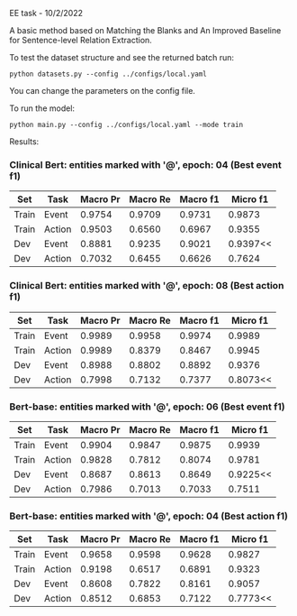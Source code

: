 EE task - 10/2/2022

A basic method based on Matching the Blanks and An Improved Baseline for Sentence-level Relation Extraction.

To test the dataset structure and see the returned batch run:
```
python datasets.py --config ../configs/local.yaml
```
You can change the parameters on the config file. 

To run the model:

```
python main.py --config ../configs/local.yaml --mode train
```

Results:

### Clinical Bert: entities marked with '@', epoch: 04 (Best event f1)
| Set | Task | Macro Pr | Macro Re | Macro f1 | Micro f1 |
|-------|--------|----------|----------|----------|----------|
| Train | Event  |  0.9754  |  0.9709  |  0.9731  |  0.9873  |
| Train | Action |  0.9503  |  0.6560  |  0.6967  |  0.9355  |
|  Dev  | Event  |  0.8881  |  0.9235  |  0.9021  |  0.9397<<|
|  Dev  | Action |  0.7032  |  0.6455  |  0.6626  |  0.7624  |

<!-- ---------- Epoch: 04 ----------
	TRAIN / LOSS =     0.0401  Time 0h 01m 35s  Dispotion counts: 1128/1127/1158/6125
Events : Macro_Pr = 0.9754 | Macro_Re = 0.9709 | Macro_F1  = 0.9731 | Micro_F1 = 0.9873 <<<
actions y_pred size (1158, 7) y_pred sum 1147.0
Actions: Macro_Pr = 0.9503 | Macro_Re = 0.6560 | Macro_F1  = 0.6967 | Micro_F1 = 0.9355
actions y_pred size (6125, 7) y_pred sum 3512.0
Actions: Macro_Pr = 0.7311 | Macro_Re = 0.6560 | Macro_F1  = 0.5336 | Micro_F1 = 0.4636
	DEV   / LOSS =     0.1628  Time 0h 00m 02s  Dispotion counts: 201/187/213/1010
Events : Macro_Pr = 0.8881 | Macro_Re = 0.9235 | Macro_F1  = 0.9021 | Micro_F1 = 0.9397 <<<
actions y_pred size (213, 7) y_pred sum 205.0
Actions: Macro_Pr = 0.7032 | Macro_Re = 0.6455 | Macro_F1  = 0.6626 | Micro_F1 = 0.7624
actions y_pred size (1010, 7) y_pred sum 844.0
Actions: Macro_Pr = 0.5239 | Macro_Re = 0.6455 | Macro_F1  = 0.5211 | Micro_F1 = 0.3045
 -->

### Clinical Bert: entities marked with '@', epoch: 08 (Best action f1)
| Set | Task | Macro Pr | Macro Re | Macro f1 | Micro f1 |
|-------|--------|----------|----------|----------|----------|
| Train | Event  |  0.9989  |  0.9958  |  0.9974  |  0.9989  |
| Train | Action |  0.9989  |  0.8379  |  0.8467  |  0.9945  |
|  Dev  | Event  |  0.8988  |  0.8802  |  0.8892  |  0.9376  |
|  Dev  | Action |  0.7998  |  0.7132  |  0.7377  |  0.8073<<|

<!-- ---------- Epoch: 08 ----------
	TRAIN / LOSS =     0.0074  Time 0h 00m 48s  Dispotion counts: 1128/1125/1129/6125
Events : Macro_Pr = 0.9989 | Macro_Re = 0.9958 | Macro_F1  = 0.9974 | Micro_F1 = 0.9989 <<<
actions y_pred size (1129, 7) y_pred sum 1168.0
Actions: Macro_Pr = 0.9989 | Macro_Re = 0.8379 | Macro_F1  = 0.8467 | Micro_F1 = 0.9945
actions y_pred size (6125, 7) y_pred sum 2507.0
Actions: Macro_Pr = 0.7650 | Macro_Re = 0.8379 | Macro_F1  = 0.6869 | Micro_F1 = 0.6330
	DEV   / LOSS =     0.2013  Time 0h 00m 02s  Dispotion counts: 201/189/213/1010
Events : Macro_Pr = 0.8988 | Macro_Re = 0.8802 | Macro_F1  = 0.8892 | Micro_F1 = 0.9376 <<<
actions y_pred size (213, 7) y_pred sum 216.0
Actions: Macro_Pr = 0.7998 | Macro_Re = 0.7132 | Macro_F1  = 0.7377 | Micro_F1 = 0.8073
actions y_pred size (1010, 7) y_pred sum 386.0
Actions: Macro_Pr = 0.6109 | Macro_Re = 0.7132 | Macro_F1  = 0.6285 | Micro_F1 = 0.5809
 -->
### Bert-base: entities marked with '@', epoch: 06 (Best event f1)
| Set | Task | Macro Pr | Macro Re | Macro f1 | Micro f1 |
|-------|--------|----------|----------|----------|----------|
| Train | Event  |  0.9904  |  0.9847  |  0.9875  |  0.9939  |
| Train | Action |  0.9828  |  0.7812  |  0.8074  |  0.9781  |
|  Dev  | Event  |  0.8687  |  0.8613  |  0.8649  |  0.9225<<|
|  Dev  | Action |  0.7986  |  0.7013  |  0.7033  |  0.7511  |

<!-- ---------- Epoch: 06 ----------
	TRAIN / LOSS =     0.0191  Time 0h 01m 05s  Dispotion counts: 1128/1117/1136/6125
Events : Macro_Pr = 0.9904 | Macro_Re = 0.9847 | Macro_F1  = 0.9875 | Micro_F1 = 0.9939 <<<
actions y_pred size (1136, 7) y_pred sum 1154.0
Actions: Macro_Pr = 0.9828 | Macro_Re = 0.7812 | Macro_F1  = 0.8074 | Micro_F1 = 0.9781
actions y_pred size (6125, 7) y_pred sum 1544.0
Actions: Macro_Pr = 0.8632 | Macro_Re = 0.7812 | Macro_F1  = 0.7385 | Micro_F1 = 0.8379
	DEV   / LOSS =     0.2051  Time 0h 00m 03s  Dispotion counts: 201/205/229/1010
Events : Macro_Pr = 0.8687 | Macro_Re = 0.8613 | Macro_F1  = 0.8649 | Micro_F1 = 0.9225 <<<
actions y_pred size (229, 7) y_pred sum 222.0
Actions: Macro_Pr = 0.7986 | Macro_Re = 0.7013 | Macro_F1  = 0.7033 | Micro_F1 = 0.7511
actions y_pred size (1010, 7) y_pred sum 326.0
Actions: Macro_Pr = 0.6179 | Macro_Re = 0.7013 | Macro_F1  = 0.6275 | Micro_F1 = 0.6081
 -->
 
 ### Bert-base: entities marked with '@', epoch: 04 (Best action f1)
| Set | Task | Macro Pr | Macro Re | Macro f1 | Micro f1 |
|-------|--------|----------|----------|----------|----------|
| Train | Event  |  0.9658  |  0.9598  |  0.9628  |  0.9827  |
| Train | Action |  0.9198  |  0.6517  |  0.6891  |  0.9323  |
|  Dev  | Event  |  0.8608  |  0.7822  |  0.8161  |  0.9057  |
|  Dev  | Action |  0.8512  |  0.6853  |  0.7122  |  0.7773<<|
 
<!--  ---------- Epoch: 04 ----------
	TRAIN / LOSS =     0.0451  Time 0h 02m 37s  Dispotion counts: 1128/1119/1161/6125
Events : Macro_Pr = 0.9658 | Macro_Re = 0.9598 | Macro_F1  = 0.9628 | Micro_F1 = 0.9827 <<<
actions y_pred size (1161, 7) y_pred sum 1142.0
Actions: Macro_Pr = 0.9198 | Macro_Re = 0.6517 | Macro_F1  = 0.6891 | Micro_F1 = 0.9323
actions y_pred size (6125, 7) y_pred sum 1944.0
Actions: Macro_Pr = 0.7532 | Macro_Re = 0.6517 | Macro_F1  = 0.5790 | Micro_F1 = 0.6927
	DEV   / LOSS =     0.2188  Time 0h 00m 11s  Dispotion counts: 201/174/212/1010
Events : Macro_Pr = 0.8608 | Macro_Re = 0.7822 | Macro_F1  = 0.8161 | Micro_F1 = 0.9057 <<<
actions y_pred size (212, 7) y_pred sum 202.0
Actions: Macro_Pr = 0.8512 | Macro_Re = 0.6853 | Macro_F1  = 0.7122 | Micro_F1 = 0.7773
actions y_pred size (1010, 7) y_pred sum 298.0
Actions: Macro_Pr = 0.7323 | Macro_Re = 0.6853 | Macro_F1  = 0.6362 | Micro_F1 = 0.6332 -->
